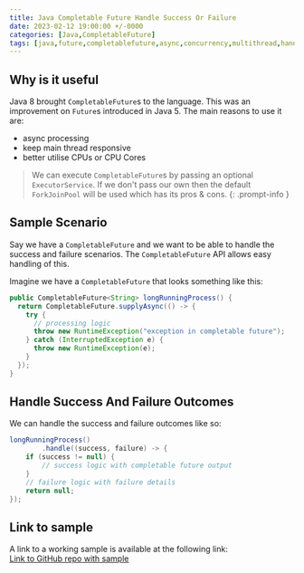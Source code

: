 ```yaml
---
title: Java Completable Future Handle Success Or Failure
date: 2023-02-12 19:00:00 +/-0000
categories: [Java,CompletableFuture]
tags: [java,future,completablefuture,async,concurrency,multithread,handle,exception]
---
```


## Why is it useful
Java 8 brought `CompletableFuture`s to the language. This was an improvement on `Future`s introduced in Java 5. The main reasons to use it are:
- async processing
- keep main thread responsive
- better utilise CPUs or CPU Cores

> We can execute `CompletableFuture`s by passing an optional `ExecutorService`. If we don't pass our own then the default `ForkJoinPool` will be used which has its pros & cons. 
{: .prompt-info }

## Sample Scenario
Say we have a `CompletableFuture` and we want to be able to handle the success and failure scenarios. The `CompletableFuture` API allows easy handling of this.

Imagine we have a `CompletableFuture` that looks something like this:
```java
public CompletableFuture<String> longRunningProcess() {
  return CompletableFuture.supplyAsync(() -> {
    try {
      // processing logic
      throw new RuntimeException("exception in completable future");
    } catch (InterruptedException e) {
      throw new RuntimeException(e);
    }
  });
}
```

## Handle Success And Failure Outcomes
We can handle the success and failure outcomes like so:

```java
longRunningProcess()
        .handle((success, failure) -> {
    if (success != null) {
        // success logic with completable future output
    }
    // failure logic with failure details
    return null;
});
```

## Link to sample
A link to a working sample is available at the following link:  
[Link to GitHub repo with sample](https://github.com/eternalgooner/java-samples/blob/main/src/main/java/java8/completablefuture/CompletableFutureHandleException.java)
